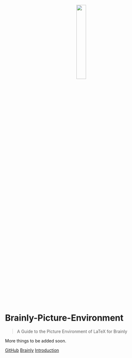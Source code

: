<p align='center'> <img width="25%" src="https://styleguide.brainly.com/images/logos/brainly-5c4a769505.svg" ></p>

# Brainly-Picture-Environment
> A Guide to the Picture Environment of LaTeX for Brainly 

More things to be added soon.

[GitHub](https://github.com/Git-Ankitraj/brainly-picture-environment/)
[Brainly](https://www.brainly.in/app/profile/23926353/)
[Introduction](#picture-environment-latex-on-brainly)
